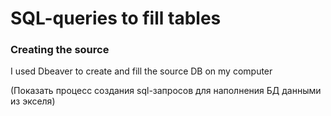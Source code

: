 # SQL-queries to fill tables


### Creating the source
I used Dbeaver to create and fill the source DB on my computer

(Показать процесс создания sql-запросов для наполнения БД данными из экселя)